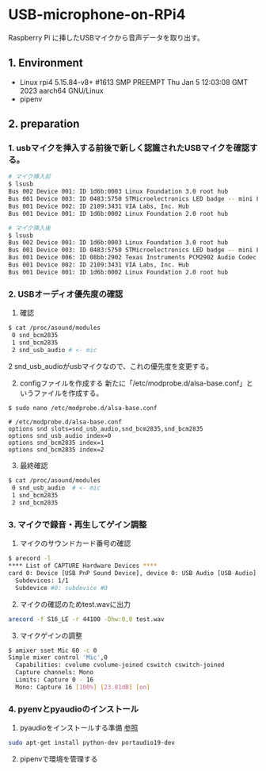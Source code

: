 # USB-microphone-on-RPi4
Raspberry Pi に挿したUSBマイクから音声データを取り出す。 

## 1. Environment
- Linux rpi4 5.15.84-v8+ #1613 SMP PREEMPT Thu Jan 5 12:03:08 GMT 2023 aarch64 GNU/Linux
- pipenv 


## 2. preparation
### 1. usbマイクを挿入する前後で新しく認識されたUSBマイクを確認する。  

```bash
# マイク挿入前
$ lsusb
Bus 002 Device 001: ID 1d6b:0003 Linux Foundation 3.0 root hub
Bus 001 Device 003: ID 0483:5750 STMicroelectronics LED badge -- mini LED display -- 11x44
Bus 001 Device 002: ID 2109:3431 VIA Labs, Inc. Hub
Bus 001 Device 001: ID 1d6b:0002 Linux Foundation 2.0 root hub

# マイク挿入後
$ lsusb
Bus 002 Device 001: ID 1d6b:0003 Linux Foundation 3.0 root hub
Bus 001 Device 003: ID 0483:5750 STMicroelectronics LED badge -- mini LED display -- 11x44
Bus 001 Device 006: ID 08bb:2902 Texas Instruments PCM2902 Audio Codec  ### <- NEW
Bus 001 Device 002: ID 2109:3431 VIA Labs, Inc. Hub
Bus 001 Device 001: ID 1d6b:0002 Linux Foundation 2.0 root hub
```

### 2. USBオーディオ優先度の確認
1. 確認
```bash
$ cat /proc/asound/modules
 0 snd_bcm2835
 1 snd_bcm2835
 2 snd_usb_audio # <- mic
```  
2 snd_usb_audioがusbマイクなので、これの優先度を変更する。

2. configファイルを作成する
新たに「/etc/modprobe.d/alsa-base.conf」というファイルを作成する。
```bash
$ sudo nano /etc/modprobe.d/alsa-base.conf
```
```nano
# /etc/modprobe.d/alsa-base.conf
options snd slots=snd_usb_audio,snd_bcm2835,snd_bcm2835
options snd_usb_audio index=0
options snd_bcm2835 index=1
options snd_bcm2835 index=2
```

3. 最終確認
```bash
$ cat /proc/asound/modules
 0 snd_usb_audio  # <- mic
 1 snd_bcm2835
 2 snd_bcm2835
```

### 3. マイクで録音・再生してゲイン調整
1. マイクのサウンドカード番号の確認
```bash
$ arecord -l
**** List of CAPTURE Hardware Devices ****
card 0: Device [USB PnP Sound Device], device 0: USB Audio [USB Audio]
  Subdevices: 1/1
  Subdevice #0: subdevice #0
```

2. マイクの確認のためtest.wavに出力
```bash
arecord -f S16_LE -r 44100 -Dhw:0,0 test.wav
```

3. マイクゲインの調整
```bash
$ amixer sset Mic 60 -c 0
Simple mixer control 'Mic',0
  Capabilities: cvolume cvolume-joined cswitch cswitch-joined
  Capture channels: Mono
  Limits: Capture 0 - 16
  Mono: Capture 16 [100%] [23.81dB] [on]
```

### 4. pyenvとpyaudioのインストール
1. pyaudioをインストールする準備 [参照](https://plaza.rakuten.co.jp/qualis00/diary/202105150000/)  
```bash
sudo apt-get install python-dev portaudio19-dev
```

2. pipenvで環境を管理する
